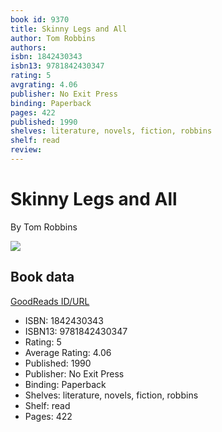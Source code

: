 ```yaml
---
book id: 9370
title: Skinny Legs and All
author: Tom Robbins
authors: 
isbn: 1842430343
isbn13: 9781842430347
rating: 5
avgrating: 4.06
publisher: No Exit Press
binding: Paperback
pages: 422
published: 1990
shelves: literature, novels, fiction, robbins
shelf: read
review: 
---
```


# Skinny Legs and All

By Tom Robbins

![](https://i.gr-assets.com/images/S/compressed.photo.goodreads.com/books/1554143869l/9370.jpg)

## Book data

[GoodReads ID/URL](https://www.goodreads.com/book/show/9370)

- ISBN: 1842430343
- ISBN13: 9781842430347
- Rating: 5
- Average Rating: 4.06
- Published: 1990
- Publisher: No Exit Press
- Binding: Paperback
- Shelves: literature, novels, fiction, robbins
- Shelf: read
- Pages: 422

